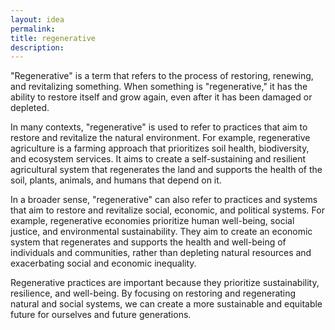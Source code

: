 ```yaml
---
layout: idea
permalink:
title: regenerative
description:
---
```


"Regenerative" is a term that refers to the process of restoring, renewing, and revitalizing something. When something is "regenerative," it has the ability to restore itself and grow again, even after it has been damaged or depleted.

In many contexts, "regenerative" is used to refer to practices that aim to restore and revitalize the natural environment. For example, regenerative agriculture is a farming approach that prioritizes soil health, biodiversity, and ecosystem services. It aims to create a self-sustaining and resilient agricultural system that regenerates the land and supports the health of the soil, plants, animals, and humans that depend on it.

In a broader sense, "regenerative" can also refer to practices and systems that aim to restore and revitalize social, economic, and political systems. For example, regenerative economies prioritize human well-being, social justice, and environmental sustainability. They aim to create an economic system that regenerates and supports the health and well-being of individuals and communities, rather than depleting natural resources and exacerbating social and economic inequality.

Regenerative practices are important because they prioritize sustainability, resilience, and well-being. By focusing on restoring and regenerating natural and social systems, we can create a more sustainable and equitable future for ourselves and future generations.
